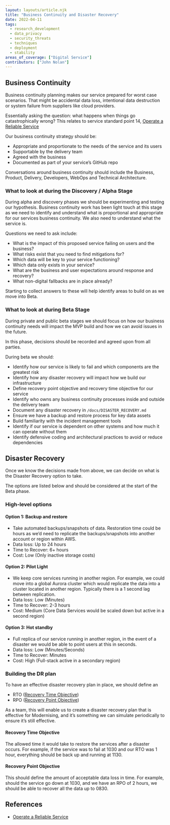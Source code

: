 ```yaml
---
layout: layouts/article.njk
title: "Business Continuity and Disaster Recovery"
date: 2022-04-11
tags: 
  - research_development
  - data_privacy
  - security_threats
  - techniques
  - deployment
  - stability
areas_of_coverage: ["Digital Service"]
contributors: ["John Nolan"]
---
```


## Business Continuity

Business continuity planning makes our service prepared for worst case scenarios. That might be accidental data loss, intentional data destruction or system failure from suppliers like cloud providers.

Essentially asking the question: what happens when things go catastrophically wrong? This relates to service standard point 14, [Operate a Reliable Service](https://www.gov.uk/service-manual/service-standard/point-14-operate-a-reliable-service)

Our business continuity strategy should be:

* Appropriate and proportionate to the needs of the service and its users
* Supportable by the delivery team
* Agreed with the business
* Documented as part of your service’s GitHub repo

Conversations around business continuity should include the Business, Product, Delivery, Developers, WebOps and Technical Architecture.

### What to look at during the Discovery / Alpha Stage

During alpha and discovery phases we should be experimenting and testing our hypothesis. Business continuity work has been light touch at this stage as we need to identify and understand what is proportional and appropriate for our services business continuity. We also need to understand what the service is.

Questions we need to ask include:

* What is the impact of this proposed service failing on users and the business?
* What risks exist that you need to find mitigations for?
* Which data will be key to your service functioning?
* Which data only exists in your service?
* What are the business and user expectations around response and recovery?
* What non-digital fallbacks are in place already?

Starting to collect answers to these will help identify areas to build on as we move into Beta.

### What to look at during Beta Stage

During private and public beta stages we should focus on how our business continuity needs will impact the MVP build and how we can avoid issues in the future.

In this phase, decisions should be recorded and agreed upon from all parties.

During beta we should:

* Identify how our service is likely to fail and which components are the greatest risk
* Identify how any disaster recovery will impact how we build our infrastructure
* Define recovery point objective and recovery time objective for our service
* Identify who owns any business continuity processes inside and outside the delivery team
* Document any disaster recovery in `/docs/DISASTER_RECOVERY.md`
* Ensure we have a backup and restore process for key data assets
* Build familiarity with the incident management tools
* Identify if our service is dependent on other systems and how much it can operate without them
* Identify defensive coding and architectural practices to avoid or reduce dependencies

## Disaster Recovery

Once we know the decisions made from above, we can decide on what is the Disaster Recovery option to take.

The options are listed below and should be considered at the start of the Beta phase.

### High-level options

#### Option 1: Backup and restore

* Take automated backups/snapshots of data. Restoration time could be hours as we’d need to replicate the backups/snapshots into another account or region within AWS.
* Data loss: Up to 24 hours
* Time to Recover: 6+ hours
* Cost: Low (Only inactive storage costs)

#### Option 2: Pilot Light

* We keep core services running in another region. For example, we could move into a global Aurora cluster which would replicate the data into a cluster located in another region. Typically there is a 1 second lag between replication.
* Data loss: Low (Minutes)
* Time to Recover: 2-3 hours
* Cost: Medium (Core Data Services would be scaled down but active in a second region)

#### Option 3: Hot standby

* Full replica of our service running in another region, in the event of a disaster we would be able to point users at this in seconds.
* Data loss: Low (Minutes/Seconds)
* Time to Recover: Minutes
* Cost: High (Full-stack active in a secondary region)

### Building the DR plan

To have an effective disaster recovery plan in place, we should define an 

* RTO ([Recovery Time Objective](#recovery-time-objective))
* RPO ([Recovery Point Objective](#recovery-point-objective))

As a team, this will enable us to create a disaster recovery plan that is effective for Modernising, and it’s something we can simulate periodically to ensure it’s still effective.

#### Recovery Time Objective

The allowed time it would take to restore the services after a disaster occurs. For example, if the service was to fail at 1030 and our RTO was 1 hour, everything should be back up and running at 1130.

#### Recovery Point Objective

This should define the amount of acceptable data loss in time. For example, should the service go down at 1030, and we have an RPO of 2 hours, we should be able to recover all the data up to 0830.

## References

* [Operate a Reliable Service](https://www.gov.uk/service-manual/service-standard/point-14-operate-a-reliable-service)
